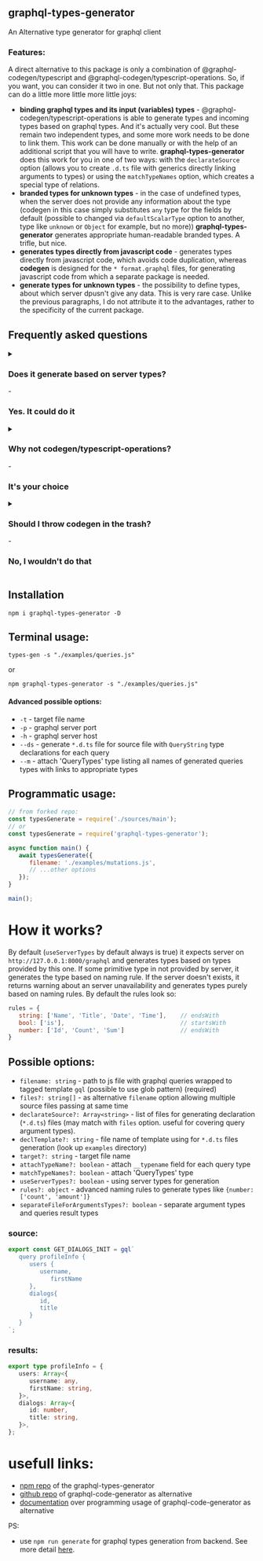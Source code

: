 ## graphql-types-generator

An Alternative type generator for graphql client

### Features: 

A direct alternative to this package is only a combination of @graphql-codegen/typescript and @graphql-codegen/typescript-operations. So, if you want, you can consider it two in one. But not only that. This package can do a little more little more little joys:

- **binding graphql types and its input (variables) types** - @graphql-codegen/typescript-operations is able to generate types and incoming types based on graphql types. And it's actually very cool. But these remain two independent types, and some more work needs to be done to link them. This work can be done manually or with the help of an additional script that you will have to write. **graphql-types-generator** does this work for you in one of two ways: with the `declarateSource` option (allows you to create `.d.ts` file with generics directly linking arguments to types) or using the `matchTypeNames` option, which creates a special type of relations.
- **branded types for unknown types** - in the case of undefined types, when the server does not provide any information about the type (codegen in this case simply substitutes `any` type for the fields by default (possible to changed via `defaultScalarType` option to another, type like `unknown` or `Object` for example, but no more)) **graphql-types-generator** generates appropriate human-readable branded types. A trifle, but nice.
- **generates types directly from javascript code** - generates types directly from javascript code, which avoids code duplication, whereas **codegen** is designed for the `* format.graphql` files, for generating javascript code from which a separate package is needed.
- **generate types for unknown types** - the possibility to define types, about which server dpusn't give any data. This is very rare case. Unlike the previous paragraphs, I do not attribute it to the advantages, rather to the specificity of the current package.

## Frequently asked questions


<details>
   <summary>
      <h3>Does it generate based on server types?</h3> - <h3>Yes. It could do it</h3>
   </summary>
   Why not use server types? This is a good question. And the answer: **graphql-types-generator generates types based on server types whenever there is such a possibility.** (through `useServerTypes` option, by default always `true`) using a special `__schema` request to the server. But sometimes it happens (probably due to incomplete implementation) the server gives incomplete information and the developer has to put down the types manually, which does not go well with code generation. Thus, we have to fix different crutches to clarify the types and constantly edit them and or we leave part of the code uncovered by types. `graphql-types-generator` solves the problem.   
</details>

<details>
   <summary>
      <h3>Why not codegen/typescript-operations?</h3> - <h3>It's your choice</h3>
   </summary>
   `Codegen/typescript` does not know how out of the box, what it can do (generate types from queries) `graphql-types-generator`. The `codegen/typescript-operations` plugin does the most similar work in the `codegen` ecosystem. But how he does it is somewhat different: at the input, he expects the hard-boiled values of the query arguments, which may be a minor problem with simple queries, but very significant - with complex ones. `Graphql-types-generator` does not have this problem. 
   
And at the moment I also see the following advatages of the `graphql-types-generator` over the `codegen/typescript-operations`:
- `codegen/typescript-operations` generates query types with fields linked to whole types of apropriate server types like this. 
   #### Example: 
   ```gql
   We have:
    mutation SettingsMutationPayload {
        userSettingsMutation(birthday: $birthday){
            profile{
                id,
                firstName
            }
        }
    }   
   ```
   where type of `profile` is `UserType` with 20 fields and `codegen/typescript-operations` generates type with field linked to UserType having all 20 fields instead of 
   just 2 we need:
   ```ts
   export type SettingsMutationPayload = {
     __typename?: 'SettingsMutationPayload';
     profile?: Maybe<UserType>;
   };   
   ```
   Intead of that `codegen/typescript-operations` generates only required fields:
   ```ts
   export type SettingsMutationPayload = {
       userSettingsMutation: {
           profile: {
               id: number,
               username: string
           }
       }
   }
   ```
- has possibility to specify more tiny type for types generation via specify naming rules or server type description (look up `typeFromDescMark` option). Its may be usefull for example for Unions of some fixed strings or numbers instead of base scalar types or using string template literal in the types. That maky possible use the types as generics for more typing covering
- `codegen/typescript-operations` performs generation faster

And the following disadvantages: 

- `codegen/typescript-operations` outputs scalar types for fields more precisely now

</details>

<details>
   <summary>
      <h3>Should I throw codegen in the trash?</h3> - <h3>No, I wouldn't do that</h3>
   </summary>
   It has a rich ecosystem, community, a set of plugins and support. In addition, in some cases it does a better job of identifying types from the server. Therefore, I  think that this thing fully deserves a place among the developer's tools and it is not worth throwing it out. However, as my practice has shown, even he is not omnipotent when the server does not provide some types. And here the use of `graphql-types-generator` may be alternative solution
</details>


## Installation

```shell script
npm i graphql-types-generator -D
```

## Terminal usage:

```shell
types-gen -s "./examples/queries.js"
```
or

```shell script
npm graphql-types-generator -s "./examples/queries.js"
```

#### Advanced possible options: 
- `-t` - target file name 
- `-p` - graphql server port
- `-h` - graphql server host
- `--ds` - generate `*.d.ts` file for source file with `QueryString` type declarations for each query
- `--m` - attach 'QueryTypes' type listing all names of generated queries types with links to appropriate types

## Programmatic usage: 


```javascript
// from forked repo:
const typesGenerate = require('./sources/main');
// or
const typesGenerate = require('graphql-types-generator');

async function main() {
   await typesGenerate({
      filename: './examples/mutations.js',
      // ...other options
   });	
}

main();
```

# How it works?

By default (`useServerTypes` by default always is true) it expects server on `http://127.0.0.1:8000/graphql` and generates types based on types provided by this one. If some primitive type in not provided by server, it generates the type based on naming rule. If the server doesn't exists, it returns warning about an server unavailability and generates types purely based on naming rules. By default the rules look so:

```js
rules = {
   string: ['Name', 'Title', 'Date', 'Time'],    // endsWith
   bool: ['is'],                                 // startsWith
   number: ['Id', 'Count', 'Sum']                // endsWith
}	
```

## Possible options:

- `filename: string` - path to js file with graphql queries wrapped to tagged template `gql` (possible to use glob pattern) (required)
- `files?: string[]` - as alternative `filename` option allowing multiple source files passing at same time
- `declarateSource?: Array<string>` - list of files for generating declaration (`*.d.ts`) files (may match with `files` option. useful for covering query argument types).
- `declTemplate?: string` - file name of template using for `*.d.ts` files generation (look up `examples` directory)
- `target?: string` - target file name
- `attachTypeName?: boolean` - attach `__typename` field for each query type
- `matchTypeNames?: boolean` - attach 'QueryTypes' type
- `useServerTypes?: boolean` - using server types for generation
- `rules?: object` - advanced naming rules to generate types like `{number: ['count', 'amount']}`
- `separateFileForArgumentsTypes?: boolean` - separate argument types and queries result types

### source: 

```js
export const GET_DIALOGS_INIT = gql`
   query profileInfo {
      users {
         username,
            firstName
      },
      dialogs{
         id,
         title
      }
   }
`;
```

### results: 

```ts
export type profileInfo = {
   users: Array<{
      username: any,
      firstName: string,
   }>,
   dialogs: Array<{
      id: number,
      title: string,
   }>,
};
```

# usefull links: 

- [npm repo](https://www.npmjs.com/package/graphql-types-generator) of the graphql-types-generator
- [github repo](https://github.com/dotansimha/graphql-code-generator) of graphql-code-generator as alternative
- [documentation](https://www.graphql-code-generator.com/docs/getting-started/programmatic-usage) over programming usage of graphql-code-generator as alternative

PS: 

- use `npm run generate` for graphql types generation from backend. See more detail [here](https://www.graphql-code-generator.com/docs/getting-started/installation).
